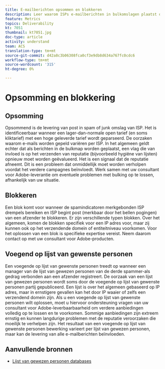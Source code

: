 ```yaml
---
title: E-mailberichten opsommen en blokkeren
description: Leer waarom ISPs e-mailberichten in bulkomslagen plaatst of hen blokkeert.
feature: Metrics
topics: Deliverability
kt: 7051
thumbnail: kt7051.jpg
doc-type: article
activity: understand
team: ACS
translation-type: tm+mt
source-git-commit: d42a8c3b06308fca0cf3e9db8d634a767fc0cdc6
workflow-type: tm+mt
source-wordcount: '315'
ht-degree: 0%

---
```



# Opsomming en blokkering

## Opsomming

Opsommend is de levering van post in spam of junk omslag van ISP. Het is identificeerbaar wanneer een lager-dan-normale open tarief (en soms kliktarief) met een hoge geleverde tarief wordt geparseerd. De oorzaken waarom e-mails worden gepeld variëren per ISP. In het algemeen geldt echter dat als berichten in de bulkmap worden geplaatst, een vlag die van invloed is op het verzenden van reputatie (bijvoorbeeld hygiëne van lijsten) opnieuw moet worden geëvalueerd. Het is een signaal dat de reputatie afneemt. Dit is een probleem dat onmiddellijk moet worden verholpen voordat het verdere campagnes beïnvloedt. Werk samen met uw consultant voor Adobe-leverantie om eventuele problemen met bulking op te lossen, afhankelijk van uw situatie.

## Blokkeren

Een blok komt voor wanneer de spamindicatoren merkgebonden ISP drempels bereiken en ISP begint post (merkbaar door het bellen pogingen) van een afzender te blokkeren. Er zijn verschillende typen blokken. Over het algemeen, komen de blokken specifiek voor een IP adres voor, maar zij kunnen ook op het verzendende domein of entiteitniveau voorkomen. Voor het oplossen van een blok is specifieke expertise vereist. Neem daarom contact op met uw consultant voor Adobe-producten.

## Voegend op lijst van gewenste personen

Een voegende op lijst van gewenste personen treedt op wanneer een manager van de lijst van gewezen personen van de derde spammer-als gedrag verbonden aan een afzender registreert. De oorzaak van een lijst van gewezen personen wordt soms door de voegende op lijst van gewenste personen partij gepubliceerd. Een lijst is over het algemeen gebaseerd op IP adres, maar in ernstigere gevallen kan het door IP waaier of zelfs een verzendend domein zijn. Als u een voegende op lijst van gewenste personen  wilt oplossen, moet u hiervoor ondersteuning vragen van uw consultant voor Adobe-leverbaarbaarheid om verdere aanbiedingen volledig op te lossen en te voorkomen. Sommige aanbiedingen zijn extreem ernstig en kunnen langdurige problemen met de reputatie veroorzaken die moeilijk te verhelpen zijn. Het resultaat van een voegende op lijst van gewenste personen bewerking varieert per lijst van gewezen personen, maar kan de levering van alle e-mailberichten beïnvloeden.

## Aanvullende bronnen

* [Lijst van gewezen personen databases](https://experienceleague.adobe.com/docs/campaign-classic/using/sending-messages/deliverability-management/block-list-databases.html?lang=en#sending-messages)
